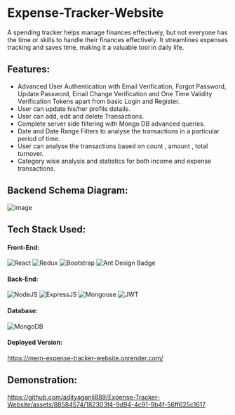 # Expense-Tracker-Website
  A spending tracker helps manage finances effectively, but not everyone has the time or skills to handle their finances effectively. It streamlines expenses tracking and saves time, making it a valuable tool in daily life.
## Features:
 * Advanced User Authentication with Email Verification, Forgot Password, Update Password, Email Change Verification and One Time Validity Verification Tokens apart from basic Login and Register.
 * User can update his/her profile details.
 * User can add, edit and delete Transactions.
 * Complete server side filtering with Mongo DB advanced queries.
 * Date and Date Range Filters to analyse the transactions in a particular period of time.
 * User can analyse the transactions based on count , amount , total turnover.
 * Category wise analysis and statistics for both income and expense transactions.

 ## Backend Schema Diagram:
 ![image](https://github.com/adityaganji889/Expense-Tracker-Website/assets/88584574/fde9aced-a260-4374-a8df-9a8a6a3f0e64)

 
## Tech Stack Used:
#### Front-End:
<img alt="React" src="https://img.shields.io/badge/react-%2320232a.svg?style=for-the-badge&logo=react&logoColor=%2361DAFB"/> <img alt="Redux" src="https://img.shields.io/badge/Redux-593D88?style=for-the-badge&logo=redux&logoColor=white"/> <img alt="Bootstrap" src="https://img.shields.io/badge/bootstrap-%23563D7C.svg?style=for-the-badge&logo=bootstrap&logoColor=white"/> <img src="https://img.shields.io/badge/Ant%20Design-0170FE?logo=antdesign&logoColor=fff&style=for-the-badge" alt="Ant Design Badge">

#### Back-End:
<img alt="NodeJS" src="https://img.shields.io/badge/Node.js-43853D?style=for-the-badge&logo=node.js&logoColor=white"/> <img alt="ExpressJS" src="https://img.shields.io/badge/Express.js-000000?style=for-the-badge&logo=express&logoColor=white"/> <img alt="Mongoose" src ="https://img.shields.io/badge/Mongoose-orange?style=for-the-badge&logo=mongodb&logoColor=white"/> <img alt="JWT" src ="https://img.shields.io/badge/JWT-red?style=for-the-badge&logo=JSON+Web+Tokens&logoColor=white"/>

#### Database:
<img alt="MongoDB" src ="https://img.shields.io/badge/MongoDB-4EA94B?style=for-the-badge&logo=mongodb&logoColor=white"/>

#### Deployed Version:

https://mern-expense-tracker-website.onrender.com/

## Demonstration:

https://github.com/adityaganji889/Expense-Tracker-Website/assets/88584574/182303f4-9d94-4c91-9b4f-56ff625c1617


